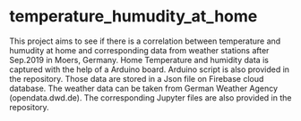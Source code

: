 # temperature_humudity_at_home
This project aims to see if there is a correlation between  temperature and humudity at home and corresponding data from weather stations after Sep.2019 in Moers, Germany. 
Home Temperature and humidity data is captured with the help of a Arduino board. Arduino script is also provided in the repository. Those data are stored in a Json file on Firebase cloud database. 
The weather data can be taken from German Weather Agency (opendata.dwd.de). The corresponding Jupyter files are also provided in the repository.
